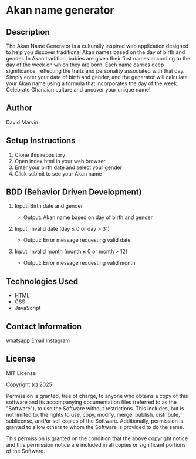 # Akan name generator

## Description

The Akan Name Generator is a culturally inspired web application designed to help you discover traditional Akan names based on the day of birth and gender.
In Akan tradition, babies are given their first names according to the day of the week on which they are born. Each name carries deep significance, reflecting the traits and personality associated with that day.
Simply enter your date of birth and gender, and the generator will calculate your Akan name using a formula that incorporates the day of the week. Celebrate Ghanaian culture and uncover your unique name!

## Author

David Marvin

## Setup Instructions

1. Clone this repository
2. Open index.html in your web browser
3. Enter your birth date and select your gender
4. Click submit to see your Akan name

## BDD (Behavior Driven Development)

1. Input: Birth date and gender

   - Output: Akan name based on day of birth and gender

2. Input: Invalid date (day ≤ 0 or day > 31)

   - Output: Error message requesting valid date

3. Input: Invalid month (month ≤ 0 or month > 12)
   - Output: Error message requesting valid month

## Technologies Used

- HTML
- CSS
- JavaScript

## Contact Information

[whatsapp](0794666411)
[Email](marvindavid649@gmail.com)
[Instagram](marvin-designs)

## License

MIT License

Copyright (c) 2025

Permission is granted, free of charge, to anyone who obtains a copy of this software and its accompanying documentation files (referred to as the "Software"), to use the Software without restrictions. This includes, but is not limited to, the rights to use, copy, modify, merge, publish, distribute, sublicense, and/or sell copies of the Software. Additionally, permission is granted to allow others to whom the Software is provided to do the same.

This permission is granted on the condition that the above copyright notice and this permission notice are included in all copies or significant portions of the Software.
